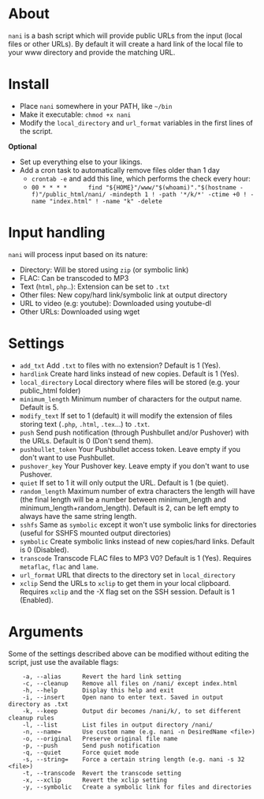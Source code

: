 # About
`nani` is a bash script which will provide public URLs from the input (local files or other URLs). By default it will create a hard link of the local file to your www directory and provide the matching URL.

# Install
* Place `nani` somewhere in your PATH, like `~/bin`
* Make it executable: `chmod +x nani`
* Modify the `local_directory` and `url_format` variables in the first lines of the script.

**Optional**

* Set up everything else to your likings.
* Add a cron task to automatically remove files older than 1 day
    * `crontab -e` and add this line, which performs the check every hour:
    * `00 * * * *      find "${HOME}"/www/"$(whoami)"."$(hostname -f)"/public_html/nani/ -mindepth 1 ! -path '*/k/*' -ctime +0 ! -name "index.html" ! -name "k" -delete`

# Input handling
`nani` will process input based on its nature:

- Directory: Will be stored using `zip` (or symbolic link)
- FLAC: Can be transcoded to MP3
- Text (`html`, `php`..): Extension can be set to `.txt`
- Other files: New copy/hard link/symbolic link at output directory
- URL to video (e.g: youtube): Downloaded using youtube-dl
- Other URLs: Downloaded using wget

# Settings
* `add_txt` Add `.txt` to files with no extension? Default is 1 (Yes).
* `hardlink` Create hard links instead of new copies. Default is 1 (Yes).
* `local_directory` Local directory where files will be stored (e.g. your public_html folder)
* `minimum_length` Minimum number of characters for the output name. Default is 5.
* `modify_text` If set to 1 (default) it will modify the extension of files storing text (`.php`, `.html`, `.tex`...) to `.txt`.
* `push` Send push notification (through Pushbullet and/or Pushover) with the URLs. Default is 0 (Don't send them).
* `pushbullet_token` Your Pushbullet access token. Leave empty if you don't want to use Pushbullet.
* `pushover_key` Your Pushover key. Leave empty if you don't want to use Pushover.
* `quiet` If set to 1 it will only output the URL. Default is 1 (be quiet).
* `random_length` Maximum number of extra characters the length will have (the final length will be a number between minimum_length and minimum_length+random_length). Default is 2, can be left empty to always have the same string length.
* `sshfs` Same as `symbolic` except it won't use symbolic links for directories (useful for SSHFS mounted output directories)
* `symbolic` Create symbolic links instead of new copies/hard links. Default is 0 (Disabled).
* `transcode` Transcode FLAC files to MP3 V0? Default is 1 (Yes). Requires `metaflac`, `flac` and `lame`.
* `url_format` URL that directs to the directory set in `local_directory`
* `xclip` Send the URLs to `xclip` to get them in your local clipboard. Requires `xclip` and the -X flag set on the SSH session. Default is 1 (Enabled).

# Arguments
Some of the settings described above can be modified without editing the script, just use the available flags:

```
    -a, --alias      Revert the hard link setting
    -c, --cleanup    Remove all files on /nani/ except index.html
    -h, --help       Display this help and exit
    -i, --insert     Open nano to enter text. Saved in output directory as .txt
    -k, --keep       Output dir becomes /nani/k/, to set different cleanup rules
    -l, --list       List files in output directory /nani/
    -n, --name=      Use custom name (e.g. nani -n DesiredName <file>)
    -o, --original   Preserve original file name
    -p, --push       Send push notification
    -q, --quiet      Force quiet mode
    -s, --string=    Force a certain string length (e.g. nani -s 32 <file>)
    -t, --transcode  Revert the transcode setting
    -x, --xclip      Revert the xclip setting
    -y, --symbolic   Create a symbolic link for files and directories
```
